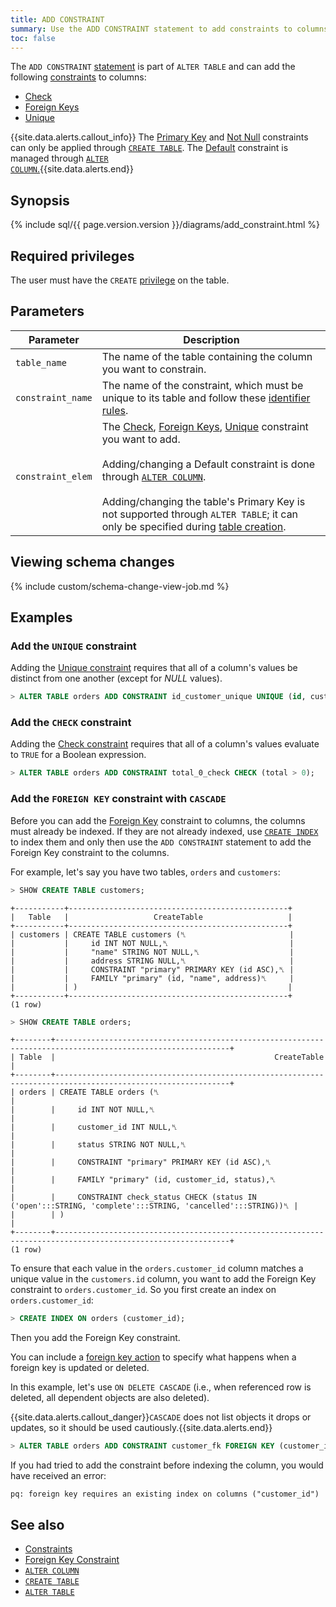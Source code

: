 ```yaml
---
title: ADD CONSTRAINT
summary: Use the ADD CONSTRAINT statement to add constraints to columns.
toc: false
---
```


The `ADD CONSTRAINT` [statement](sql-statements.html) is part of `ALTER TABLE` and can add the following [constraints](constraints.html) to columns:

- [Check](check.html)
- [Foreign Keys](foreign-key.html)
- [Unique](unique.html)

{{site.data.alerts.callout_info}}
The <a href="primary-key.html">Primary Key</a> and <a href="not-null.html">Not Null</a> constraints can only be applied through <a href="create-table.html"><code>CREATE TABLE</code></a>. The <a href="default-value.html">Default</a> constraint is managed through <a href="alter-column.html"><code>ALTER COLUMN</code>.</a>{{site.data.alerts.end}}

<div id="toc"></div>

## Synopsis

{% include sql/{{ page.version.version }}/diagrams/add_constraint.html %}

## Required privileges

The user must have the `CREATE` [privilege](privileges.html) on the table.

## Parameters

| Parameter | Description |
|-----------|-------------|
| `table_name` | The name of the table containing the column you want to constrain. |
| `constraint_name` | The name of the constraint, which must be unique to its table and follow these [identifier rules](keywords-and-identifiers.html#identifiers). |
| `constraint_elem` | The [Check](check.html), [Foreign Keys](foreign-key.html), [Unique](unique.html) constraint you want to add. <br/><br/>Adding/changing a Default constraint is done through [`ALTER COLUMN`](alter-column.html). <br/><br/>Adding/changing the table's Primary Key is not supported through `ALTER TABLE`; it can only be specified during [table creation](create-table.html#create-a-table-primary-key-defined). |

## Viewing schema changes

{% include custom/schema-change-view-job.md %}

## Examples

### Add the `UNIQUE` constraint

Adding the [Unique constraint](unique.html) requires that all of a column's values be distinct from one another (except for *NULL* values).

~~~ sql
> ALTER TABLE orders ADD CONSTRAINT id_customer_unique UNIQUE (id, customer);
~~~

### Add the `CHECK` constraint

Adding the [Check constraint](check.html) requires that all of a column's values evaluate to `TRUE` for a Boolean expression.

~~~ sql
> ALTER TABLE orders ADD CONSTRAINT total_0_check CHECK (total > 0);
~~~

### Add the `FOREIGN KEY` constraint with `CASCADE`

Before you can add the [Foreign Key](foreign-key.html) constraint to columns, the columns must already be indexed. If they are not already indexed, use [`CREATE INDEX`](create-index.html) to index them and only then use the `ADD CONSTRAINT` statement to add the Foreign Key constraint to the columns.

For example, let's say you have two tables, `orders` and `customers`:

~~~ sql
> SHOW CREATE TABLE customers;
~~~

~~~
+-----------+-------------------------------------------------+
|   Table   |                   CreateTable                   |
+-----------+-------------------------------------------------+
| customers | CREATE TABLE customers (␤                       |
|           |     id INT NOT NULL,␤                           |
|           |     "name" STRING NOT NULL,␤                    |
|           |     address STRING NULL,␤                       |
|           |     CONSTRAINT "primary" PRIMARY KEY (id ASC),␤ |
|           |     FAMILY "primary" (id, "name", address)␤     |
|           | )                                               |
+-----------+-------------------------------------------------+
(1 row)
~~~

~~~ sql
> SHOW CREATE TABLE orders;
~~~

~~~
+--------+-------------------------------------------------------------------------------------------------------------+
| Table  |                                                 CreateTable                                                 |
+--------+-------------------------------------------------------------------------------------------------------------+
| orders | CREATE TABLE orders (␤                                                                                      |
|        |     id INT NOT NULL,␤                                                                                       |
|        |     customer_id INT NULL,␤                                                                                  |
|        |     status STRING NOT NULL,␤                                                                                |
|        |     CONSTRAINT "primary" PRIMARY KEY (id ASC),␤                                                             |
|        |     FAMILY "primary" (id, customer_id, status),␤                                                            |
|        |     CONSTRAINT check_status CHECK (status IN ('open':::STRING, 'complete':::STRING, 'cancelled':::STRING))␤ |
|        | )                                                                                                           |
+--------+-------------------------------------------------------------------------------------------------------------+
(1 row)
~~~

To ensure that each value in the `orders.customer_id` column matches a unique value in the `customers.id` column, you want to add the Foreign Key constraint to `orders.customer_id`. So you first create an index on `orders.customer_id`:

~~~ sql
> CREATE INDEX ON orders (customer_id);
~~~

Then you add the Foreign Key constraint.

You can include a [foreign key action](foreign-key.html#foreign-key-actions) to specify what happens when a foreign key is updated or deleted.

In this example, let's use `ON DELETE CASCADE` (i.e., when referenced row is deleted, all dependent objects are also deleted).

{{site.data.alerts.callout_danger}}<code>CASCADE</code> does not list objects it drops or updates, so it should be used cautiously.{{site.data.alerts.end}}

~~~ sql
> ALTER TABLE orders ADD CONSTRAINT customer_fk FOREIGN KEY (customer_id) REFERENCES customers (id) ON DELETE CASCADE;
~~~

If you had tried to add the constraint before indexing the column, you would have received an error:

~~~
pq: foreign key requires an existing index on columns ("customer_id")
~~~

## See also

- [Constraints](constraints.html)
- [Foreign Key Constraint](foreign-key.html)
- [`ALTER COLUMN`](alter-column.html)
- [`CREATE TABLE`](create-table.html)
- [`ALTER TABLE`](alter-table.html)
